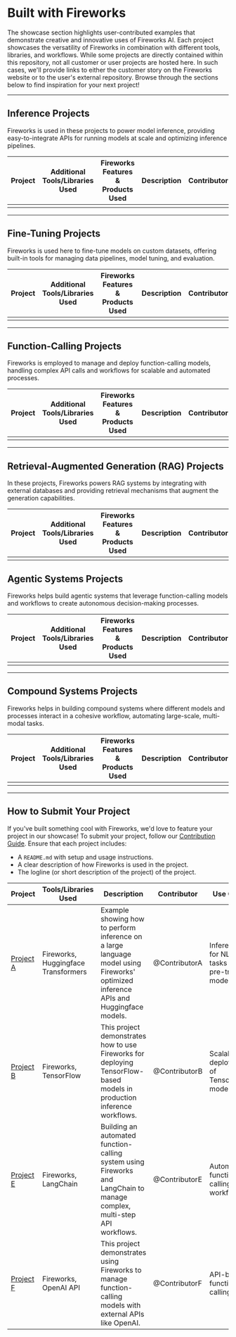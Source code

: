 # Built with Fireworks

The showcase section highlights user-contributed examples that demonstrate creative and innovative uses of Fireworks AI. Each project showcases the versatility of Fireworks in combination with different tools, libraries, and workflows. While some projects are directly contained within this repository, not all customer or user projects are hosted here. In such cases, we'll provide links to either the customer story on the Fireworks website or to the user's external repository. Browse through the sections below to find inspiration for your next project!

---

## Inference Projects

Fireworks is used in these projects to power model inference, providing easy-to-integrate APIs for running models at scale and optimizing inference pipelines.

| Project | Additional Tools/Libraries Used | Fireworks Features & Products Used | Description | Contributor | Use Case | Additional Links |
|---------|----------------------|----------------------------------|-------------|-------------|----------|------------------|
|         |                      |                                  |             |             |          |                  |

---

## Fine-Tuning Projects

Fireworks is used here to fine-tune models on custom datasets, offering built-in tools for managing data pipelines, model tuning, and evaluation.

| Project | Additional Tools/Libraries Used | Fireworks Features & Products Used | Description | Contributor | Use Case | Additional Links |
|---------|----------------------|----------------------------------|-------------|-------------|----------|------------------|
|         |                      |                                  |             |             |          |                  |

---

## Function-Calling Projects

Fireworks is employed to manage and deploy function-calling models, handling complex API calls and workflows for scalable and automated processes.

| Project | Additional Tools/Libraries Used | Fireworks Features & Products Used | Description | Contributor | Use Case | Additional Links |
|---------|----------------------|----------------------------------|-------------|-------------|----------|------------------|
|         |                      |                                  |             |             |          |                  |

---

## Retrieval-Augmented Generation (RAG) Projects

In these projects, Fireworks powers RAG systems by integrating with external databases and providing retrieval mechanisms that augment the generation capabilities.

| Project | Additional Tools/Libraries Used | Fireworks Features & Products Used | Description | Contributor | Use Case | Additional Links |
|---------|----------------------|----------------------------------|-------------|-------------|----------|------------------|
|         |                      |                                  |             |             |          |                  |


## Agentic Systems Projects

Fireworks helps build agentic systems that leverage function-calling models and workflows to create autonomous decision-making processes.

| Project | Additional Tools/Libraries Used | Fireworks Features & Products Used | Description | Contributor | Use Case | Additional Links |
|---------|----------------------|----------------------------------|-------------|-------------|----------|------------------|
|         |                      |                                  |             |             |          |                  |

---

## Compound Systems Projects

Fireworks helps in building compound systems where different models and processes interact in a cohesive workflow, automating large-scale, multi-modal tasks.

| Project | Additional Tools/Libraries Used | Fireworks Features & Products Used | Description | Contributor | Use Case | Additional Links |
|---------|----------------------|----------------------------------|-------------|-------------|----------|------------------|
|         |                      |                                  |             |             |          |                  |

---

## How to Submit Your Project

If you've built something cool with Fireworks, we'd love to feature your project in our showcase! To submit your project, follow our [Contribution Guide](../Contribution.md). Ensure that each project includes:
- A `README.md` with setup and usage instructions.
- A clear description of how Fireworks is used in the project.
- The logline (or short description of the project) of the project.

<!-- Contributors: As part of your pull request (PR), you need to write a clear and concise description of your project to be added to this table. Make sure to fill in all relevant fields like tools used, contributor name, and the use case. -->

| Project | Tools/Libraries Used | Description | Contributor | Use Case | Additional Links |
|---------|----------------------|-------------|-------------|----------|------------------|
| [Project A](./project_a/README.md) | Fireworks, Huggingface Transformers | Example showing how to perform inference on a large language model using Fireworks' optimized inference APIs and Huggingface models. | @ContributorA | Inference for NLP tasks using pre-trained models | [GitHub Repo](#) |
| [Project B](./project_b/README.md) | Fireworks, TensorFlow | This project demonstrates how to use Fireworks for deploying TensorFlow-based models in production inference workflows. | @ContributorB | Scalable deployment of TensorFlow models | [GitHub Repo](#) |
| [Project E](./project_e/README.md) | Fireworks, LangChain | Building an automated function-calling system using Fireworks and LangChain to manage complex, multi-step API workflows. | @ContributorE | Automated function-calling workflows | [GitHub Repo](#) |
| [Project F](./project_f/README.md) | Fireworks, OpenAI API | This project demonstrates using Fireworks to manage function-calling models with external APIs like OpenAI. | @ContributorF | API-based function-calling | [GitHub Repo](#) |

<!-- End of project list. Contributors should add their projects above this line. -->